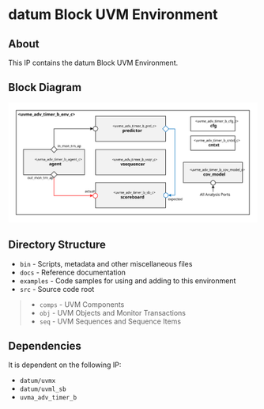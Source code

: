# datum  Block UVM Environment


## About
This IP contains the datum  Block UVM Environment.


## Block Diagram
![alt text](./docs/env_block_diagram.svg " Block UVM Environment Block Diagram")

## Directory Structure
* `bin` - Scripts, metadata and other miscellaneous files
* `docs` - Reference documentation
* `examples` - Code samples for using and adding to this environment
* `src` - Source code root

> * `comps` - UVM Components
> * `obj` - UVM Objects and Monitor Transactions
> * `seq` - UVM Sequences and Sequence Items


## Dependencies
It is dependent on the following IP:

* `datum/uvmx`
* `datum/uvml_sb`
* `uvma_adv_timer_b`